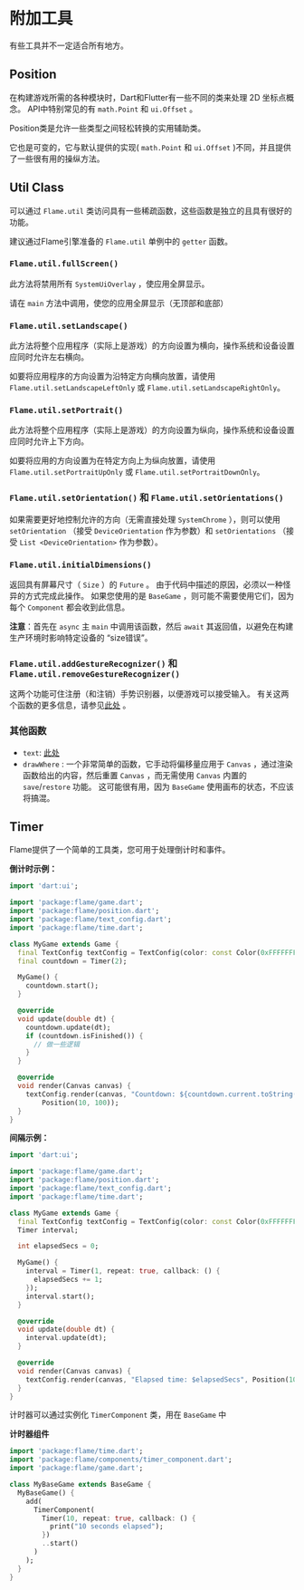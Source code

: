 # 附加工具

有些工具并不一定适合所有地方。

## Position
在构建游戏所需的各种模块时，Dart和Flutter有一些不同的类来处理 2D 坐标点概念。 API中特别常见的有 `math.Point` 和 `ui.Offset` 。

Position类是允许一些类型之间轻松转换的实用辅助类。

它也是可变的，它与默认提供的实现( `math.Point` 和 `ui.Offset` )不同，并且提供了一些很有用的操纵方法。

## Util Class
可以通过 `Flame.util` 类访问具有一些稀疏函数，这些函数是独立的且具有很好的功能。

建议通过Flame引擎准备的 `Flame.util` 单例中的 `getter` 函数。
### `Flame.util.fullScreen()`
此方法将禁用所有 `SystemUiOverlay` ，使应用全屏显示。

请在 `main` 方法中调用，使您的应用全屏显示（无顶部和底部）

### `Flame.util.setLandscape()`
此方法将整个应用程序（实际上是游戏）的方向设置为横向，操作系统和设备设置应同时允许左右横向。 

如要将应用程序的方向设置为沿特定方向横向放置，请使用 `Flame.util.setLandscapeLeftOnly` 或 `Flame.util.setLandscapeRightOnly`。

### `Flame.util.setPortrait()`
此方法将整个应用程序（实际上是游戏）的方向设置为纵向，操作系统和设备设置应同时允许上下方向。 

如要将应用的方向设置为在特定方向上为纵向放置，请使用 `Flame.util.setPortraitUpOnly` 或 `Flame.util.setPortraitDownOnly`。

### `Flame.util.setOrientation()` 和 `Flame.util.setOrientations()`
如果需要更好地控制允许的方向（无需直接处理 `SystemChrome` ），则可以使用 `setOrientation` （接受 `DeviceOrientation` 作为参数）和 `setOrientations` （接受 `List <DeviceOrientation>` 作为参数）。

### `Flame.util.initialDimensions()`
返回具有屏幕尺寸（ `Size` ）的 `Future` 。 由于代码中描述的原因，必须以一种怪异的方式完成此操作。 如果您使用的是 `BaseGame` ，则可能不需要使用它们，因为每个 `Component` 都会收到此信息。

**注意**：首先在 `async` 主 `main` 中调用该函数，然后 `await` 其返回值，以避免在构建生产环境时影响特定设备的 “size错误”。

### `Flame.util.addGestureRecognizer()` 和 `Flame.util.removeGestureRecognizer()`
这两个功能可住注册（和注销）手势识别器，以便游戏可以接受输入。 有关这两个函数的更多信息，请参见[此处](https://github.com/flame-engine/flame/blob/master/doc/input.md#Input) 。

### 其他函数

* `text`: [此处](https://github.com/flame-engine/flame/blob/master/doc/text.md)
* `drawWhere` : 一个非常简单的函数，它手动将偏移量应用于 `Canvas` ，通过渲染函数给出的内容，然后重置 `Canvas` ，而无需使用 `Canvas` 内置的  `save`/`restore` 功能。 这可能很有用，因为 `BaseGame` 使用画布的状态，不应该将搞混。
 
## Timer
Flame提供了一个简单的工具类，您可用于处理倒计时和事件。

__倒计时示例：__
```dart
import 'dart:ui';

import 'package:flame/game.dart';
import 'package:flame/position.dart';
import 'package:flame/text_config.dart';
import 'package:flame/time.dart';

class MyGame extends Game {
  final TextConfig textConfig = TextConfig(color: const Color(0xFFFFFFFF));
  final countdown = Timer(2);

  MyGame() {
    countdown.start();
  }

  @override
  void update(double dt) {
    countdown.update(dt);
    if (countdown.isFinished()) {
      // 做一些逻辑
    }
  }

  @override
  void render(Canvas canvas) {
    textConfig.render(canvas, "Countdown: ${countdown.current.toString()}",
        Position(10, 100));
  }
}

```
__间隔示例：__

```dart
import 'dart:ui';

import 'package:flame/game.dart';
import 'package:flame/position.dart';
import 'package:flame/text_config.dart';
import 'package:flame/time.dart';

class MyGame extends Game {
  final TextConfig textConfig = TextConfig(color: const Color(0xFFFFFFFF));
  Timer interval;

  int elapsedSecs = 0;

  MyGame() {
    interval = Timer(1, repeat: true, callback: () {
      elapsedSecs += 1;
    });
    interval.start();
  }

  @override
  void update(double dt) {
    interval.update(dt);
  }

  @override
  void render(Canvas canvas) {
    textConfig.render(canvas, "Elapsed time: $elapsedSecs", Position(10, 150));
  }
}

```
计时器可以通过实例化 `TimerComponent` 类，用在 `BaseGame` 中

__计时器组件__
```dart
import 'package:flame/time.dart';
import 'package:flame/components/timer_component.dart';
import 'package:flame/game.dart';

class MyBaseGame extends BaseGame {
  MyBaseGame() {
    add(
      TimerComponent(
        Timer(10, repeat: true, callback: () {
          print("10 seconds elapsed");
        })
        ..start()
      )
    );
  }
}
```
